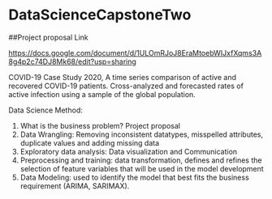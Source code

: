 # DataScienceCapstoneTwo

##Project proposal Link 

https://docs.google.com/document/d/1ULOmRJoJ8EraMtoebWIJxfXqms3A8g4p2c74DJ8Mk68/edit?usp=sharing

COVID-19 Case Study 2020, A time series comparison of active and recovered COVID-19
patients. Cross-analyzed and forecasted rates of active infection using a sample of the global population.

Data Science Method:
1. What is the business problem? Project proposal
2. Data Wrangling: Removing inconsistent datatypes, misspelled attributes, duplicate values and adding missing data 
3. Exploratory data analysis: Data visualization and Communication 
4. Preprocessing and training: data transformation, defines and refines the selection of feature variables that will be used in the model development  
5. Data Modeling: used to identify the model that best fits the business requirement (ARIMA, SARIMAX). 
